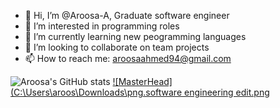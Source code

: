 - 👋 Hi, I’m @Aroosa-A, Graduate software engineer
- 👀 I’m interested in programming roles
- 🌱 I’m currently learning new peogramming languages
- 💞️ I’m looking to collaborate on team projects
- 📫 How to reach me: aroosaahmed94@gmail.com

<!---
Aroosa-A/Aroosa-A is a ✨ special ✨ repository because its `README.md` (this file) appears on your GitHub profile.
You can click the Preview link to take a look at your changes.
--->
![Aroosa's GitHub stats](https://github-readme-stats.vercel.app/api?username=Aroosa-A&hide=stars)
[![MasterHead](C:\Users\aroos\Downloads\png.software engineering edit.png](https://github.com/Aroosa-A)
